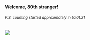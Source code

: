 #### Welcome, 80th stranger!

###### <sup>P.S. counting started approximately in 10.01.21</sup>

<img src="https://kraftwerk28.pp.ua/vcnt.png"></img>
